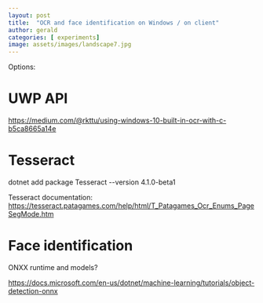 ```yaml
---
layout: post
title:  "OCR and face identification on Windows / on client"
author: gerald
categories: [ experiments]
image: assets/images/landscape7.jpg
---
```



Options:

# UWP API
https://medium.com/@rkttu/using-windows-10-built-in-ocr-with-c-b5ca8665a14e 

# Tesseract

dotnet add package Tesseract --version 4.1.0-beta1

Tesseract documentation:
https://tesseract.patagames.com/help/html/T_Patagames_Ocr_Enums_PageSegMode.htm 

# Face identification

ONXX runtime and models?

https://docs.microsoft.com/en-us/dotnet/machine-learning/tutorials/object-detection-onnx 